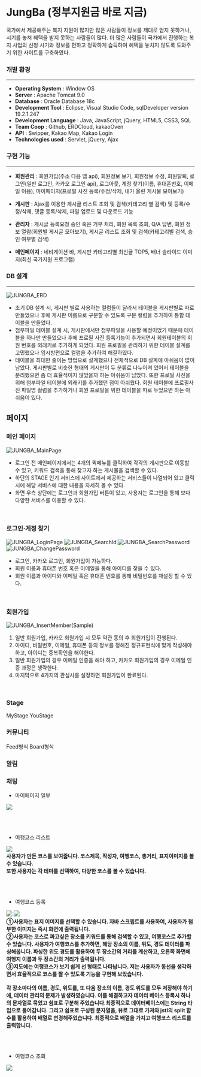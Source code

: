 # JungBa (정부지원금 바로 지금)
국가에서 제공해주는 복지 지원이 많지만 많은 사람들이 정보를 제대로 얻지 못하거나, 시기를 놓쳐 혜택을 받지 못하는 사람들이 많다. 더 많은 사람들이 국가에서 진행하는 복지 사업의 신청 시기와 정보를 편하고 정확하게 습득하여 혜택을 놓치지 않도록 도와주기 위한 사이트를 구축하였다.

### 개발 환경
___
- **Operating System** : Window OS
- **Server** : Apache Tomcat 9.0
- **Database** : Oracle Database 18c
- **Development Tool** : Eclipse, Visual Studio Code, sqlDeveloper version 19.2.1.247
- **Development Language** :  Java, JavaScript, jQuery, HTML5, CSS3, SQL
- **Team Coop** : Github, ERDCloud, kakaoOven
- **API** : Swipper, Kakao Map, Kakao Login
- **Technologies used** : Servlet, jQuery, Ajax


### 구현 기능
___
- **회원관리** : 회원가입(주소 다음 맵 api), 회원정보 보기, 회원정보 수정, 회원탈퇴, 로그인(일반 로그인, 카카오 로그인 api), 로그아웃, 계정 찾기(이름, 휴대폰번호, 이메일 이용), 마이페이지(프로필 사진 등록/수정/삭제, 내가 올린 게시물 모아보기)

- **게시판** : Ajax를 이용한 게시글 리스트 조회 및 검색(카테고리 별 검색) 및 등록/수정/삭제, 댓글 등록/삭제, 파일 업로드 및 다운로드 기능

- **관리자** : 게시글 등록요청 승인 혹은 거부 처리, 회원 목록 조회, Q/A 답변, 회원 정보 열람(회원별 게시글 모아보기), 게시글 리스트 조회 및 검색(카테고리별 검색, 승인 여부별 검색)

- **메인페이지** : 네비게이션 바, 게시판 카테고리별 최신글 TOP5, 배너 슬라이드 이미지(최신 국가지원 프로그램)

### DB 설계
___
![JUNGBA_ERD](https://user-images.githubusercontent.com/64412357/103795243-164fc400-5089-11eb-8750-d29b06b169ae.png)

- 초기 DB 설계 시, 게시판 별로 사용하는 컬럼들이 달라서 테이블을 게시판별로 따로 만들었으나 후에 게시판 이름으로 구분할 수 있도록 구분 컬럼을 추가하여 통합 테이블을 만들었다. 
- 첨부파일 테이블 설계 시, 게시판에서만 첨부파일을 사용할 예정이었기 때문에 테이블을 하나만 만들었으나 후에 프로필 사진 등록기능이 추가되면서 회원테이블의 회원 번호를 외래키로 추가하게 되었다. 회원 프로필을 관리하기 위한 테이블 설계를 고민했으나 임시방편으로 컬럼을 추가하여 해결하였다. 
- 테이블을 최대한 줄이는 방법으로 설계했으나 전체적으로 DB 설계에 아쉬움이 많이 남았다. 게시판별로 비슷한 형태의 게시판이 두 분류로 나누어져 있어서 테이블을 분리했으면 좀 더 효율적이지 않았을까 하는 아쉬움이 남았다. 또한 프로필 사진을 위해 첨부파일 테이블에 외래키를 추가했던 점이 아쉬웠다. 회원 테이블에 프로필사진 파일명 컬럼을 추가하거나 회원 프로필을 위한 테이블을 따로 두었으면 하는 아쉬움이 있다.


## 페이지
 ### 메인 페이지

![JUNGBA_MainPage](https://user-images.githubusercontent.com/64412357/103849507-3367af80-50e8-11eb-9566-cfd1d2f481c2.png)

- 로그인 전 메인페이지에서는 4개의 퀵메뉴를 클릭하여 각각의 게시판으로 이동할 수 있고, 키워드 검색을 통해 찾고자 하는 게시물을 검색할 수 있다.
- 하단의 STAGE 인기 서비스에 사이트에서 제공하는 서비스들이 나열되어 있고 클릭 시에 해당 서비스에 대한 내용을 자세히 볼 수 있다.
- 화면 우측 상단에는 로그인과 회원가입 버튼이 있고, 사용자는 로그인을 통해 보다 다양한 서비스를 이용할 수 있다.

<br>

 ### 로그인·계정 찾기

![JUNGBA_LoginPage](https://user-images.githubusercontent.com/64412357/103849812-05cf3600-50e9-11eb-94a8-57ab6dec14d4.png)
![JUNGBA_SearchId](https://user-images.githubusercontent.com/64412357/103850341-5b581280-50ea-11eb-8beb-44ed0ce37007.png)
![JUNGBA_SearchPassword](https://user-images.githubusercontent.com/64412357/103850344-5bf0a900-50ea-11eb-9094-68c38b3a7809.png)
![JUNGBA_ChangePassword](https://user-images.githubusercontent.com/64412357/103850345-5c893f80-50ea-11eb-9fb8-c1bd60b986db.png)

- 로그인, 카카오 로그인, 회원가입이 가능하다.
- 회원 이름과 휴대폰 번호 혹은 이메일을 통해 아이디를 찾을 수 있다.
- 회원 이름과 아이디와 이메일 혹은 휴대폰 번호를 통해 비밀번호를 재설정 할 수 있다.

<br>

 ### 회원가입

![JUNGBA_InsertMember(Sample)](https://user-images.githubusercontent.com/64412357/103849511-3793cd00-50e8-11eb-8737-a36b901f2f9e.png)

1. 일반 회원가입, 카카오 회원가입 시 모두 약관 동의 후 회원가입이 진행된다.
2. 아이디, 비밀번호, 이메일, 휴대폰 등의 정보를 정해진 정규표현식에 맞게 작성해야하고, 아이디는 중복확인을 해야한다.
3. 일반 회원가입의 경우 이메일 인증을 해야 하고, 카카오 회원가입의 경우 이메일 인증 과정은 생략한다.
4. 마지막으로 4가지의 관심사를 설정하면 회원가입이 완료된다.

<br>

### Stage
MyStage YouStage

### 커뮤니티
Feed형식 Board형식

### 알림



### 채팅



 - 마이페이지 일부<br>

![](./images/myPage.JPG)

<br><br>

 - 여행코스 리스트<br>

![](./images/image/courseList.JPG)
<br>
**사용자가 만든 코스를 보여줍니다. 코스제목, 작성자, 여행코스, 총거리, 표지이미지를 볼 수 있습니다. <br>
또한 사용자는 각 테마를 선택하여, 다양한 코스를 볼 수 있습니다.**

<br><br>

 - 여행코스 등록<br>

![](./images/image/insertCourse1.JPG)
![](./images/image/insertCourse2.jpg)
<br>
**①사용자는 표지 이미지를 선택할 수 있습니다. 자바 스크립트를 사용하여, 사용자가 첨부한 이미지는 즉시 화면에 출력됩니다. <br>
②사용자는 코스로 짜고싶은 장소를 키워드를 통해 검색할 수 있고, 여행코스로 추가할 수 있습니다. 사용자가 여행코스를 추가하면, 해당 장소의 이름, 위도, 경도 데이터를 파싱해옵니다. 파싱한 위도 경도를 활용하여 두 장소간의 거리를 계산하고, 오른쪽 화면에 여행지 이름과 두 장소간의 거리가 출력됩니다. <br>
③지도에는 여행코스가 보기 쉽게 선 형태로 나타납니다. 저는 사용자가 동선을 생각하면서 효율적으로 코스를 짤 수 있도록 기능을 구현해 보았습니다. <br><br>
각 장소마다의 이름, 경도, 위도를, 또 다음 장소의 이름, 경도 위도를 모두 저장해야 하기에, 데이터 관리의 문제가 발생하였습니다. 이를 해결하고자 데이터 베이스 등록시 하나의 문자열로 묶었고 쉼표로 구분해 주었습니다.최종적으로 데이터베이스에는 String 타입으로 들어갑니다. 그리고 쉼표로 구성된 문자열을, 뷰로 그대로 가져와 jstl의 split 함수를 활용하여 배열로 변경해주었습니다. 최종적으로 배열을 가지고 여행코스 리스트를 출력합니다.**


<br><br>

 - 여행코스 조회<br>

![](./images/image/courseDetail.JPG)

<br><br>


